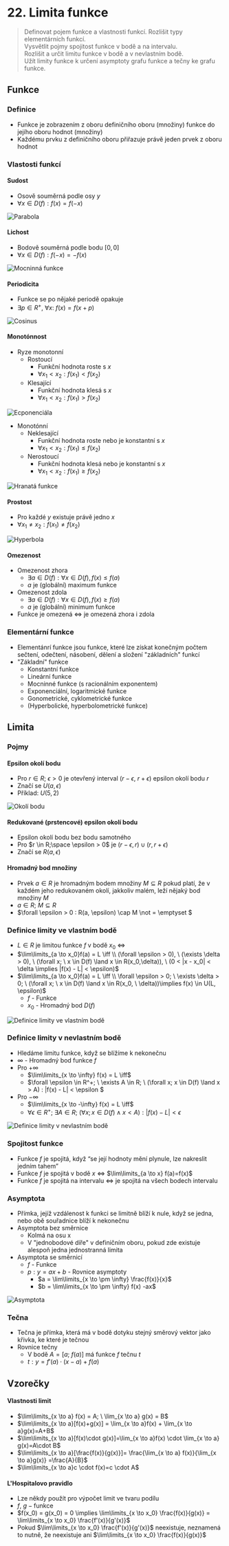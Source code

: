 # 22. Limita funkce

> Definovat pojem funkce a vlastnosti funkcí. Rozlišit typy elementárních funkcí. \
> Vysvětlit pojmy spojitost funkce v bodě a na intervalu. \
> Rozlišit a určit limitu funkce v bodě a v nevlastním bodě. \
> Užít limity funkce k určení asymptoty grafu funkce a tečny ke grafu funkce.

## Funkce

### Definice

- Funkce je zobrazením z oboru definičního oboru (množiny) funkce do jejího oboru hodnot (množiny)
- Každému prvku z definičního oboru přiřazuje právě jeden prvek z oboru hodnot

### Vlastosti funkcí

#### Sudost

- Osově souměrná podle osy $y$
- $\forall x \in D(f): f(x) = f(-x)$

![Parabola](./parabola.png)

#### Lichost

- Bodově souměrná podle bodu $[0,0]$
- $\forall x \in D(f): f(-x) = -f(x)$

![Mocninná funkce](./mocinna_funkce.png)

#### Periodicita

- Funkce se po nějaké periodě opakuje
- $\exists p \in R^+, \ \forall x: \ f(x) = f(x + p)$

![Cosinus](./cosinus.png)

#### Monotónnost

- Ryze monotonní
  - Rostoucí
    - Funkční hodnota roste s $x$
    - $\forall x_1 < x_2 : f(x_1) < f(x_2)$
  - Klesající
    - Funkční hodnota klesá s $x$
    - $\forall x_1 < x_2: f(x_1) > f(x_2)$

![Ecponenciála](./exponenciala.png)

- Monotónní
  - Neklesající
    - Funkční hodnota roste nebo je konstantní s $x$
    - $\forall x_1 < x_2: f(x_1) \le f(x_2)$
  - Nerostoucí
    - Funkční hodnota klesá nebo je konstantní s $x$
    - $\forall x_1 < x_2 : f(x_1) \ge f(x_2)$

![Hranatá funkce](hranata_funkce.png)

#### Prostost

- Pro každé $y$ existuje právě jedno $x$
- $\forall x_1 \not = x_2: f(x_1) \not = f(x_2)$

![Hyperbola](hyperbola_1.png)

#### Omezenost

- Omezenost zhora
  - $\exists a \in D(f): \forall x \in D(f), f(x) \le f(a)$
  - $a$ je (globální) maximum funkce
- Omezenost zdola
  - $\exists a \in D(f): \forall x \in D(f), f(x) \ge f(a)$
  - $a$ je (globální) minimum funkce
- Funkce je omezená $\iff$ je omezená zhora i zdola

### Elementární funkce

- Elementánrí funkce jsou funkce, které lze získat konečným počtem sečtení, odečtení, násobení, dělení a složení "základních" funkcí
- "Základní" funkce
  - Konstantní funkce
  - Lineární funkce
  - Mocninné funkce (s racionálním exponentem)
  - Exponenciální, logaritmické funkce
  - Gonometrické, cyklometrické funkce
  - (Hyperbolické, hyperbolometrické funkce)

## Limita

### Pojmy

#### Epsilon okolí bodu

- Pro $r \in R;$ $\epsilon > 0$ je otevřený interval $(r-\epsilon, \ r+\epsilon)$ epsilon okolí bodu $r$
- Značí se $U(a,\epsilon)$
- Příklad: $U(5, 2)$

![Okolí bodu](./okoli_bodu.png)

#### Redukované (prstencové) epsilon okolí bodu

- Epsilon okolí bodu bez bodu samotného
- Pro $r \in R;\space \epsilon > 0$ je $(r-\epsilon,r) \cup (r,r+\epsilon)$
- Značí se $R(a, \epsilon)$

#### Hromadný bod množiny

- Prvek $a \in R$ je hromadným bodem množiny $M \subseteq R$ pokud platí, že v každém jeho redukovaném okolí, jakkoliv malém, leží nějaký bod množiny $M$
- $a \in R; \ M \subseteq R$
- $\forall \epsilon > 0 : R(a, \epsilon) \cap M \not = \emptyset $

### Definice limity ve vlastním bodě

- $L \in R$ je limitou funkce $f$ v bodě $x_0$ $\iff$
- $\lim\limits_{a \to x_0}f(a) = L \iff \\ (\forall \epsilon > 0), \ (\exists \delta > 0), \ (\forall x; \ x \in D(f) \land x \in R(x_0,\delta)), \ (0 < |x - x_0| < \delta \implies |f(x) - L| < \epsilon)$
- $\lim\limits_{a \to x_0}f(a) = L \iff \\ \forall \epsilon > 0; \ \exists \delta > 0; \ (\forall x; \ x \in D(f) \land x \in R(x_0, \ \delta))\implies f(x) \in U(L, \epsilon)$
  - $f$ - Funkce
  - $x_0$ - Hromadný bod $D(f)$

![Definice limity ve vlastním bodě](./primka.png)

### Definice limity v nevlastním bodě

- Hledáme limitu funkce, když se blížíme k nekonečnu
- $\infty$ - Hromadný bod funkce $f$
- Pro $+\infty$
  - $\lim\limits_{x \to \infty} f(x) = L \iff$
  - $\forall \epsilon \in R^+; \ \exists A \in R; \ (\forall x; x \in D(f) \land x > A) : |f(x) - L| < \epsilon $
- Pro $-\infty$
  - $\lim\limits_{x \to -\infty} f(x) = L \iff$
  - $\forall \epsilon \in R^+; \ \exists A \in R; \ (\forall x; x \in D(f) \land x < A) : |f(x) - L| < \epsilon$

![Definice limity v nevlastním bodě](./hyperbola_2.png)

### Spojitost funkce

- Funkce $f$ je spojitá, když “se její hodnoty mění plynule, lze nakreslit jedním tahem”
- Funkce $f$ je spojitá v bodě $x$ $\iff$ $\lim\limits_{a \to x} f(a)=f(x)$
- Funkce $f$ je spojitá na intervalu $\iff$ je spojitá na všech bodech intervalu

### Asymptota

- Přímka, jejíž vzdálenost k funkci se limitně blíží k nule, když se jedna, nebo obě souřadnice blíží k nekonečnu
- Asymptota bez směrnice
  - Kolmá na osu x
  - V "jednobodové díře" v definičním oboru, pokud zde existuje alespoň jedna jednostranná limita
- Asymptota se směrnicí
  - $f$ - Funkce
  - $p: y = ax + b$ - Rovnice asymptoty
    - $a = \lim\limits_{x \to \pm \infty} \frac{f(x)}{x}$
    - $b = \lim\limits_{x \to \pm \infty} f(x) -ax$

![Asymptota](./asymptota.png)

### Tečna

- Tečna je přímka, která má v bodě dotyku stejný směrový vektor jako křivka, ke které je tečnou
- Rovnice tečny
  - V bodě $A = [a; \ f(a)]$ má funkce $f$ tečnu $t$
  - $t: y = f'(a) \cdot (x - a) + f(a)$

## Vzorečky

#### Vlastnosti limit

- $\lim\limits_{x \to a} f(x) = A; \ \lim_{x \to a} g(x) = B$
- $\lim\limits_{x \to a}[f(x)+g(x)] = \lim_{x \to a}f(x) + \lim_{x \to a}g(x)=A+B$
- $\lim\limits_{x \to a}[f(x)\cdot g(x)]=\lim_{x \to a}f(x) \cdot \lim_{x \to a} g(x)=A\cdot B$
- $\lim\limits_{x \to a}[\frac{f(x)}{g(x)}]= \frac{\lim_{x \to a} f(x)}{\lim_{x \to a}g(x)} =\frac{A}{B}$
- $\lim\limits_{x \to a}c \cdot f(x)=c \cdot A$

#### L'Hospitalovo pravidlo

- Lze někdy použít pro výpočet limit ve tvaru podílu
- $f, \ g - \text{funkce}$
- $f(x_0) = g(x_0) = 0 \implies \lim\limits_{x \to x_0} \frac{f(x)}{g(x)} = \lim\limits_{x \to x_0} \frac{f'(x)}{g'(x)}$
- Pokud $\lim\limits_{x \to x_0} \frac{f'(x)}{g'(x)}$ neexistuje, neznamená to nutně, že neexistuje ani $\lim\limits_{x \to x_0} \frac{f(x)}{g(x)}$
